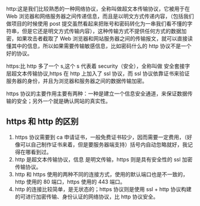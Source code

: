 http:这是我们比较熟悉的一种网络协议，全称叫做超文本传输协议，它被用于在 Web 浏览器和网络服务器之间传递信息，而且是以明文方式传递内容，（包括我们做项目的时候使用 post 提交虽然看起来把账号和密码转化为一串我们看不懂的字符串，但是它还是明文方式传输内容），这种传输方式不提供任何方式的数据加密，如果攻击者截取了 Web 浏览器和网站服务器之间的传输报文，就可以直接读懂其中的信息，所以如果需要传输敏感信息，比如密码什么的 http 协议不是一个好的协议。

https:比 http 多了一个 s,这个 s 代表着 security（安全），全称叫做 安全套接字层超文本传输协议,https 在 http 上加入了 ssl 协议，而 ssl 协议依靠证书来验证服务器的身份，并且为浏览器和服务器之间的数据传输加密。

https 协议的主要作用主要有两种：一种是建立一个信息安全通道，来保证数据传输的安全；另外一个就是确认网站的真实性。

## https 和 http 的区别
1. https 协议需要到 ca 申请证书，一般免费证书较少，因而需要一定费用，（好像可以自己制作证书来着，但是要服务器端支持）括号内自动忽略就好，我记得在哪看到过。
2. http 是超文本传输协议，信息 是明文传输，https 则是具有安全性的 ssl 加密传输协议。
3. http 和 https 使用的两种不同的连接方式，使用的默认端口也是不一致的，http 使用的 80 端口，https 使用的 443 端口。
4. http 的连接比较简单，是无状态的；https 协议则是使用 ssl + http 协议构建的可进行加密传输、身份认证的网络协议，比 http 协议安全。
